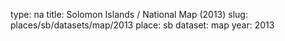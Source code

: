 type: na
title: Solomon Islands / National Map (2013)
slug: places/sb/datasets/map/2013
place: sb
dataset: map
year: 2013
